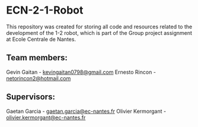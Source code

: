 # ECN-2-1-Robot

This repository was created for storing all code and resources related to the development of the 1-2 robot, 
which is part of the Group project assignment at Ecole Centrale de Nantes.

## Team members:

Gevin Gaitan - kevingaitan0798@gmail.com
Ernesto Rincon - netorincon2@hotmail.com


## Supervisors:

Gaetan Garcia - gaetan.garcia@ec-nantes.fr 
Olivier Kermorgant - olivier.kermorgant@ec-nantes.fr 
